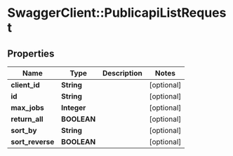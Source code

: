 # SwaggerClient::PublicapiListRequest

## Properties
Name | Type | Description | Notes
------------ | ------------- | ------------- | -------------
**client_id** | **String** |  | [optional] 
**id** | **String** |  | [optional] 
**max_jobs** | **Integer** |  | [optional] 
**return_all** | **BOOLEAN** |  | [optional] 
**sort_by** | **String** |  | [optional] 
**sort_reverse** | **BOOLEAN** |  | [optional] 

